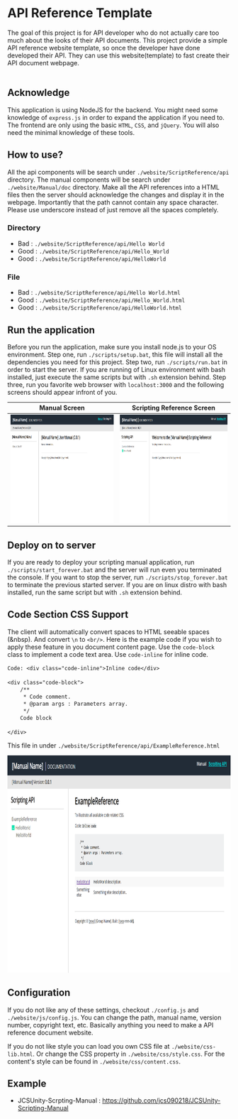 # API Reference Template #

The goal of this project is for API developer who do not actually 
care too much about the looks of their API documents. This project 
provide a simple API reference website template, so once the developer 
have done developed their API. They can use this website(template) to 
fast create their API document webpage. <br/><br/>


## Acknowledge ##
This application is using NodeJS for the backend. You might need 
some knowledge of `express.js` in order to expand the application 
if you need to. The frontend are only using the basic `HTML`, `CSS`, 
and `jQuery`. You will also need the minimal knowledge of these tools.


## How to use? ##
All the api components will be search under `./website/ScriptReference/api` 
directory. The manual components will be search under `./website/Manual/doc` 
directory. Make all the API references into a HTML files then the server 
should acknowledge the changes and display it in the webpage. Importantly 
that the path cannot contain any space character. Please use underscore 
instead of just remove all the spaces completely.

### Directory ###
* Bad : `./website/ScriptReference/api/Hello World`
* Good : `./website/ScriptReference/api/Hello_World`
* Good : `./website/ScriptReference/api/HelloWorld`

### File ###
* Bad : `./website/ScriptReference/api/Hello World.html`
* Good : `./website/ScriptReference/api/Hello_World.html`
* Good : `./website/ScriptReference/api/HelloWorld.html`


## Run the application ##
Before you run the application, make sure you install node.js to 
your OS environment. Step one, run `./scripts/setup.bat`, this 
file will install all the dependencies you need for this project. 
Step two, run `./scripts/run.bat` in order to start the server. 
If you are running of Linux environment with bash installed, just 
execute the same scripts but with `.sh` extension behind. 
Step three, run you favorite web browser with `localhost:3000` and 
the following screens should appear infront of you. 

Manual Screen                                                   | Scripting Reference Screen
:--------------------------------------------------------------:|:----------------------------------------------------------------------------:|
<img src="./screenshot/demo_01.png" width="465" height="245"/>  |  <img src="./screenshot/demo_02.png" width="465" height="245"/>


## Deploy on to server ##
If you are ready to deploy your scripting manual application, run 
`./scripts/start_forever.bat` and the server will run even you terminated 
the console. If you want to stop the server, run `./scripts/stop_forever.bat` 
to terminate the previous started server. If you are on linux distro 
with bash installed, run the same script but with `.sh` extension behind. 


## Code Section CSS Support ##
The client will automatically convert spaces to HTML seeable spaces (&nbsp). 
And convert `\n` to `<br/>`. Here is the example code if you wish 
to apply these feature in you document content page. Use the `code-block` 
class to implement a code text area. Use `code-inline` for inline code. 

```
Code: <div class="code-inline">Inline code</div>

<div class="code-block">
    /**
     * Code comment.
     * @param args : Parameters array.
     */
    Code block
  
</div>
```
This file in under `./website/ScriptReference/api/ExampleReference.html`

<img src="./screenshot/content_demo.png" width="930" height="490"/>


## Configuration ##
If you do not like any of these settings, checkout `./config.js` and `./website/js/config.js`. 
You can change the path, manual name, version number, copyright text, etc. 
Basically anything you need to make a API reference document website. 

If you do not like style you can load you own CSS file at `./website/css-lib.html`. 
Or change the CSS property in `./website/css/style.css`. For the content's style can 
be found in `./website/css/content.css`. 


## Example ##
* JCSUnity-Scrpting-Manual : https://github.com/jcs090218/JCSUnity-Scripting-Manual
